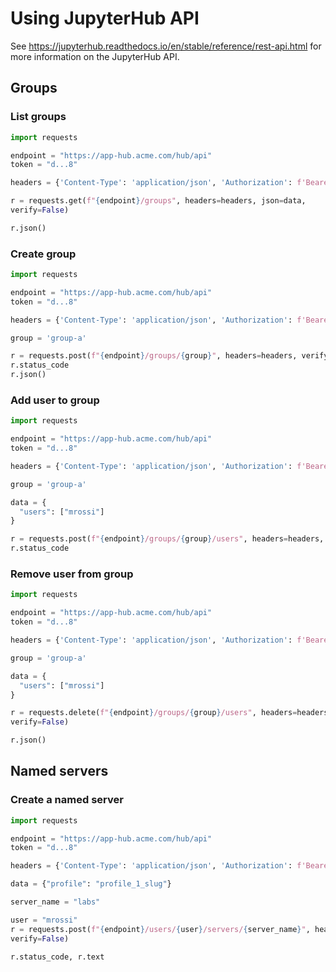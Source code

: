 # Using JupyterHub API

See https://jupyterhub.readthedocs.io/en/stable/reference/rest-api.html for more information on the JupyterHub API.

## Groups

### List groups

```python
import requests

endpoint = "https://app-hub.acme.com/hub/api"
token = "d...8"

headers = {'Content-Type': 'application/json', 'Authorization': f'Bearer {token}'}

r = requests.get(f"{endpoint}/groups", headers=headers, json=data,
verify=False)

r.json()
```

### Create group

```python
import requests

endpoint = "https://app-hub.acme.com/hub/api"
token = "d...8"

headers = {'Content-Type': 'application/json', 'Authorization': f'Bearer {token}'}

group = 'group-a'

r = requests.post(f"{endpoint}/groups/{group}", headers=headers, verify=False)
r.status_code
r.json()
```

### Add user to group


```python
import requests

endpoint = "https://app-hub.acme.com/hub/api"
token = "d...8"

headers = {'Content-Type': 'application/json', 'Authorization': f'Bearer {token}'}

group = 'group-a'

data = {
  "users": ["mrossi"]
}

r = requests.post(f"{endpoint}/groups/{group}/users", headers=headers, json=data, verify=False)
r.status_code
```

### Remove user from group

```python
import requests

endpoint = "https://app-hub.acme.com/hub/api"
token = "d...8"

headers = {'Content-Type': 'application/json', 'Authorization': f'Bearer {token}'}

group = 'group-a'

data = {
  "users": ["mrossi"]
}

r = requests.delete(f"{endpoint}/groups/{group}/users", headers=headers, json=data,
verify=False)

r.json()
```

## Named servers

### Create a named server

```python
import requests

endpoint = "https://app-hub.acme.com/hub/api"
token = "d...8"

headers = {'Content-Type': 'application/json', 'Authorization': f'Bearer {token}'}

data = {"profile": "profile_1_slug"}

server_name = "labs"

user = "mrossi"
r = requests.post(f"{endpoint}/users/{user}/servers/{server_name}", headers=headers, json=data,
verify=False)

r.status_code, r.text
```
